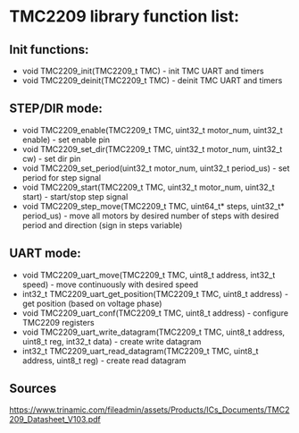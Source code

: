# TMC2209 library function list:

## Init functions:
* void TMC2209_init(TMC2209_t TMC) - init TMC UART and timers
* void TMC2209_deinit(TMC2209_t TMC) - deinit TMC UART and timers

## STEP/DIR mode:
* void TMC2209_enable(TMC2209_t TMC, uint32_t motor_num, uint32_t enable) - set enable pin
* void TMC2209_set_dir(TMC2209_t TMC, uint32_t motor_num, uint32_t cw) - set dir pin
* void TMC2209_set_period(uint32_t motor_num, uint32_t period_us) - set period for step signal
* void TMC2209_start(TMC2209_t TMC, uint32_t motor_num, uint32_t start) - start/stop step signal
* void TMC2209_step_move(TMC2209_t TMC, uint64_t* steps, uint32_t* period_us) - move all motors by desired number of steps with desired period and direction (sign in steps variable)

## UART mode:
* void TMC2209_uart_move(TMC2209_t TMC, uint8_t address, int32_t speed) - move continuously with desired speed
* int32_t TMC2209_uart_get_position(TMC2209_t TMC, uint8_t address) - get position (based on voltage phase)
* void TMC2209_uart_conf(TMC2209_t TMC, uint8_t address) - configure TMC2209 registers
* void TMC2209_uart_write_datagram(TMC2209_t TMC, uint8_t address, uint8_t reg, int32_t data) - create write datagram
* int32_t TMC2209_uart_read_datagram(TMC2209_t TMC, uint8_t address, uint8_t reg) - create read datagram

## Sources
https://www.trinamic.com/fileadmin/assets/Products/ICs_Documents/TMC2209_Datasheet_V103.pdf
